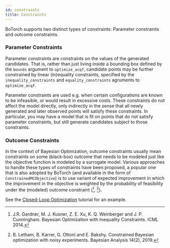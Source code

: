 ```yaml
---
id: constraints
title: Constraints
---
```


BoTorch supports two distinct types of constraints: Parameter constraints
and outcome constraints.


### Parameter Constraints

Parameter constraints are constraints on the values of the generated candidates.
That is, rather than just living inside a bounding box defined by the `bounds`
argument to `optimize_acqf`, candidate points may be further constrained by
linear (in)equality constraints, specified by the `inequality_constraints` and
`equality_constraints` agruments to `optimize_acqf`.

Parameter constraints are used e.g. when certain configurations are known to be
infeasible, or would result in excessive costs. These constraints do not affect
the model directly, only indirectly in the sense that all newly generated and
later observed points will satisfy these constraints. In particular, you may
have a model that is fit on points that do not satisfy parameter constraints,
but still generate candidates subject to those constraints.


### Outcome Constraints

In the context of Bayesian Optimization, outcome constraints usually mean
constraints on some (black-box) outcome that needs to be modeled just like
the objective function is modeled by a surrogate model. Various approaches
to handle these types of constraints have been proposed, a popular one that
is also adopted by BoTorch (and available in the form of
`ConstrainedMCObjective`) is to use variant of expected improvement in which
the improvement in the objective is weighted by the probability of feasibility
under the (modeled) outcome constraint ([^Gardner2014], [^Letham2017]).

See the [Closed-Loop Optimization](../tutorials/closed_loop_botorch_only)
tutorial for an example.



[^Gardner2014]: J.R. Gardner, M. J. Kusner, Z. E. Xu, K. Q. Weinberger and
J. P. Cunningham. Bayesian Optimization with Inequality Constraints. ICML 2014.

[^Letham2017]: B. Letham, B. Karrer, G. Ottoni and E. Bakshy. Constrained Bayesian optimization with noisy experiments. Bayesian Analysis 14(2), 2019.
